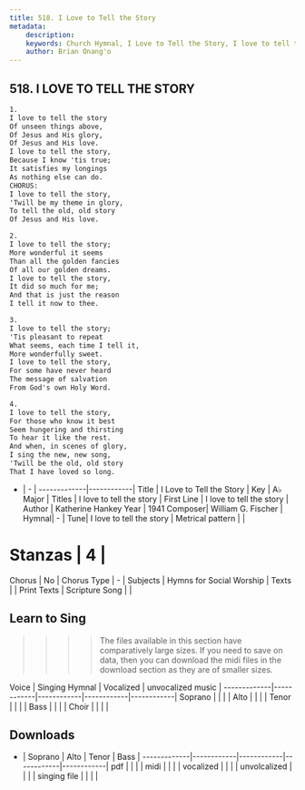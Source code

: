 ```yaml
---
title: 518. I Love to Tell the Story
metadata:
    description: 
    keywords: Church Hymnal, I Love to Tell the Story, I love to tell the story , I love to tell the story
    author: Brian Onang'o
---
```



## 518. I LOVE TO TELL THE STORY

```txt
1.
I love to tell the story 
Of unseen things above, 
Of Jesus and His glory, 
Of Jesus and His love. 
I love to tell the story, 
Because I know 'tis true;
It satisfies my longings 
As nothing else can do. 
CHORUS:
I love to tell the story, 
'Twill be my theme in glory,
To tell the old, old story 
Of Jesus and His love.

2.
I love to tell the story; 
More wonderful it seems 
Than all the golden fancies 
Of all our golden dreams. 
I love to tell the story, 
It did so much for me; 
And that is just the reason 
I tell it now to thee. 

3.
I love to tell the story; 
'Tis pleasant to repeat
What seems, each time I tell it, 
More wonderfully sweet. 
I love to tell the story, 
For some have never heard 
The message of salvation 
From God's own Holy Word.

4.
I love to tell the story, 
For those who know it best 
Seem hungering and thirsting 
To hear it like the rest. 
And when, in scenes of glory, 
I sing the new, new song, 
'Twill be the old, old story
That I have loved so long.
```

- |   -  |
-------------|------------|
Title | I Love to Tell the Story |
Key | A♭ Major |
Titles | I love to tell the story |
First Line | I love to tell the story  |
Author | Katherine Hankey
Year | 1941
Composer| William G. Fischer |
Hymnal|  - |
Tune| I love to tell the story |
Metrical pattern | |
# Stanzas | 4 |
Chorus | No |
Chorus Type | - |
Subjects | Hymns for Social Worship |
Texts |  |
Print Texts | 
Scripture Song |  |
  
## Learn to Sing

>>>> The files available in this section have comparatively large sizes. If you need to save on data, then you can download the midi files in the download section as they are of smaller sizes.

Voice |  Singing Hymnal | Vocalized | unvocalized music |
-------------|------------|------------|------------|------------|
Soprano | | | |
Alto | | | |
Tenor | | | |
Bass | | | |
Choir | | | |

## Downloads

- |  Soprano | Alto | Tenor | Bass |
-------------|------------|------------|------------|------------|
pdf | | | |
midi | | | |
vocalized | | | |
unvolcalized | | | |
singing file | | | |
  
